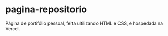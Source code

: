# pagina-repositorio
Página de portifólio pessoal, feita ultilizando HTML e CSS, e hospedada na Vercel.
